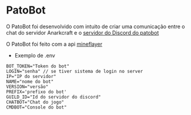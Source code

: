 # PatoBot
O PatoBot foi desenvolvido com intuito de criar uma comunicação entre o chat do
servidor Anarkcraft e o [servidor do Discord do patobot](https://discord.gg/Avp7N2dqVM)

O PatoBot foi feito com a api [mineflayer](https://github.com/PrismarineJS/mineflayer)

- Exemplo de .env

```env
BOT_TOKEN="Token do bot"
LOGIN="senha" // se tiver sistema de login no server
IP="IP do servidor"
NAME="nome do bot"
VERSION="versão"
PREFIX='prefixo do bot'
GUILD_ID="Id do servidor do discord"
CHATBOT="Chat do jogo"
CMDBOT="Console do bot"
```
